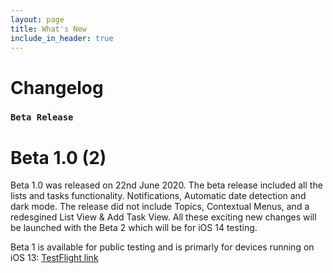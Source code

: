 ```yaml
---
layout: page
title: What's New
include_in_header: true
---
```


# Changelog

### `Beta Release`
# **Beta 1.0 (2)**
Beta 1.0 was released on 22nd June 2020. The beta release included all the lists and tasks functionality. Notifications, Automatic date detection and dark mode. 
The release did not include Topics, Contextual Menus, and a redesgined List View & Add Task View. All these exciting new changes will be launched with the Beta 2 which will be for iOS 14 testing. 

Beta 1 is available for public testing and is primarly for devices running on iOS 13: [TestFlight link](https://t.co/cky3Xfq8Wr)
<br>
